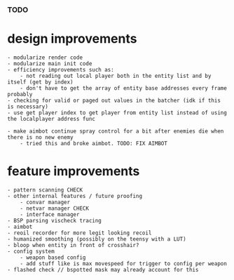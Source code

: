 ### TODO

# design improvements

    - modularize render code
    - modularize main init code
    - efficiency improvements such as:
        - not reading out local player both in the entity list and by itself (get by index)
        - don't have to get the array of entity base addresses every frame probably
    - checking for valid or paged out values in the batcher (idk if this is necessary)
    - use get player index to get player from entity list instead of using the localplayer address func

    - make aimbot continue spray control for a bit after enemies die when there is no new enemy
        - tried this and broke aimbot. TODO: FIX AIMBOT

# feature improvements
    - pattern scanning CHECK
    - other internal features / future proofing
        - convar manager
        - netvar manager CHECK
        - interface manager
    - BSP parsing vischeck tracing
    - aimbot
    - reoil recorder for more legit looking recoil
    - humanized smoothing (possibly on the teensy with a LUT)
    - bloop when entity in front of crosshair?
    - config system
        - weapon based config
        - add stuff like is max movespeed for trigger to config per weapon
    - flashed check // bspotted mask may already account for this